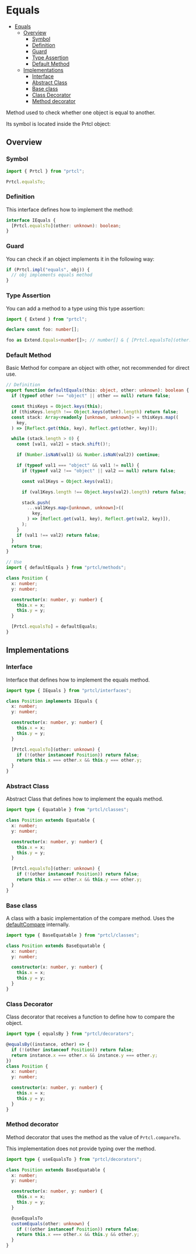 # Equals

<!--toc:start-->

- [Equals](#equals)
  - [Overview](#overview)
    - [Symbol](#symbol)
    - [Definition](#definition)
    - [Guard](#guard)
    - [Type Assertion](#type-assertion)
    - [Default Method](#default-method)
  - [Implementations](#implementations)
    - [Interface](#interface)
    - [Abstract Class](#abstract-class)
    - [Base class](#base-class)
    - [Class Decorator](#class-decorator)
    - [Method decorator](#method-decorator)

<!--toc:end-->

Method used to check whether one object is equal to another.

Its symbol is located inside the Prtcl object:

## Overview

### Symbol

```typescript
import { Prtcl } from "prtcl";

Prtcl.equalsTo;
```

### Definition

This interface defines how to implement the method:

```typescript
interface IEquals {
  [Prtcl.equalsTo](other: unknown): boolean;
}
```

### Guard

You can check if an object implements it in the following way:

```typescript
if (Prtcl.impl("equals", obj)) {
  // obj implements equals method
}
```

### Type Assertion

You can add a method to a type using this type assertion:

```typescript
import { Extend } from "prtcl";

declare const foo: number[];

foo as Extend.Equals<number[]>; // number[] & { [Prtcl.equalsTo](other: unknown): boolean }
```

### Default Method

Basic Method for compare an object with other, not recommended for direct use.

```typescript
// Definition
export function defaultEquals(this: object, other: unknown): boolean {
  if (typeof other !== "object" || other == null) return false;

  const thisKeys = Object.keys(this);
  if (thisKeys.length !== Object.keys(other).length) return false;
  const stack: Array<readonly [unknown, unknown]> = thisKeys.map((
    key,
  ) => [Reflect.get(this, key), Reflect.get(other, key)]);

  while (stack.length > 0) {
    const [val1, val2] = stack.shift()!;

    if (Number.isNaN(val1) && Number.isNaN(val2)) continue;

    if (typeof val1 === "object" && val1 != null) {
      if (typeof val2 !== "object" || val2 == null) return false;

      const val1Keys = Object.keys(val1);

      if (val1Keys.length !== Object.keys(val2).length) return false;

      stack.push(
        ...val1Keys.map<[unknown, unknown]>((
          key,
        ) => [Reflect.get(val1, key), Reflect.get(val2, key)]),
      );
    }
    if (val1 !== val2) return false;
  }
  return true;
}

// Use
import { defaultEquals } from "prtcl/methods";

class Position {
  x: number;
  y: number;

  constructor(x: number, y: number) {
    this.x = x;
    this.y = y;
  }

  [Prtcl.equalsTo] = defaultEquals;
}
```

## Implementations

### Interface

Interface that defines how to implement the equals method.

```typescript
import type { IEquals } from "prtcl/interfaces";

class Position implements IEquals {
  x: number;
  y: number;

  constructor(x: number, y: number) {
    this.x = x;
    this.y = y;
  }

  [Prtcl.equalsTo](other: unknown) {
    if (!(other instanceof Position)) return false;
    return this.x === other.x && this.y === other.y;
  }
}
```

### Abstract Class

Abstract Class that defines how to implement the equals method.

```typescript
import type { Equatable } from "prtcl/classes";

class Position extends Equatable {
  x: number;
  y: number;

  constructor(x: number, y: number) {
    this.x = x;
    this.y = y;
  }

  [Prtcl.equalsTo](other: unknown) {
    if (!(other instanceof Position)) return false;
    return this.x === other.x && this.y === other.y;
  }
}
```

### Base class

A class with a basic implementation of the compare method. Uses the
[defaultCompare](#default-method) internally.

```typescript
import type { BaseEquatable } from "prtcl/classes";

class Position extends BaseEquatable {
  x: number;
  y: number;

  constructor(x: number, y: number) {
    this.x = x;
    this.y = y;
  }
}
```

### Class Decorator

Class decorator that receives a function to define how to compare the object.

```typescript
import type { equalsBy } from "prtcl/decorators";

@equalsBy((instance, other) => {
  if (!(other instanceof Position)) return false;
  return instance.x === other.x && instance.y === other.y;
})
class Position {
  x: number;
  y: number;

  constructor(x: number, y: number) {
    this.x = x;
    this.y = y;
  }
}
```

### Method decorator

Method decorator that uses the method as the value of `Prtcl.compareTo`.

This implementation does not provide typing over the method.

```typescript
import type { useEqualsTo } from "prtcl/decorators";

class Position extends BaseEquatable {
  x: number;
  y: number;

  constructor(x: number, y: number) {
    this.x = x;
    this.y = y;
  }

  @useEqualsTo
  customEquals(other: unknown) {
    if (!(other instanceof Position)) return false;
    return this.x === other.x && this.y && other.y;
  }
}
```

